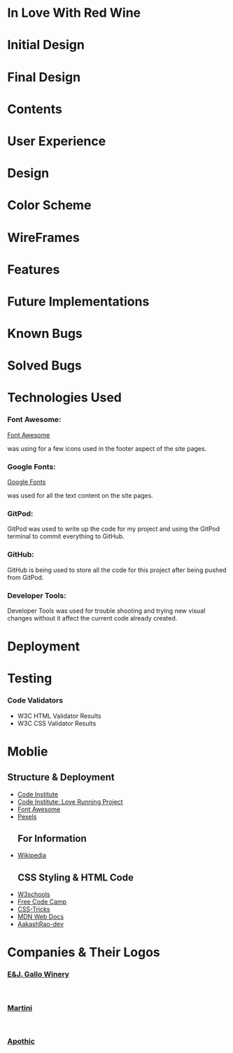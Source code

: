 <h1>In Love With Red Wine</h1>

<h1>Initial Design</h1>
<h1>Final Design</h1>
<h1>Contents</h1>
<h1>User Experience</h1>
<h1>Design</h1>
<h1>Color Scheme</h1>
<h1>WireFrames</h1>
<h1>Features</h1>
<h1>Future Implementations</h1>
<h1>Known Bugs</h1>
<h1>Solved Bugs</h1>
<h1>Technologies Used</h1>
<h3>Font Awesome:</h3>
<a href="https://fontawesome.com/" target="_blank">Font Awesome</a>
<p>was using for a few icons used in the footer aspect of the site pages.</p>
<h3>Google Fonts:</h3>
<a href="https://fonts.google.com/" target="_blank">Google Fonts</a>
<p>was used for all the text content on the site pages.</p>

<h3>GitPod:</h3>
<p>GitPod was used to write up the code for my project and using the GitPod terminal to commit everything to GitHub.</p>

<h3>GitHub:</h3>
<p>GitHub is being used to store all the code for this project after being pushed from GitPod.</p>
<h3>Developer Tools:</h3>
<p>Developer Tools was used for trouble shooting and trying new visual changes without it affect the current code already created.</p>
<h1>Deployment</h1>
<h1>Testing</h1>
<h3>Code Validators</h3>
<ul>
<li>W3C <a>HTML</a> Validator Results</li>
<li>W3C <a>CSS</a> Validator Results</li>
</ul>
<h1>Moblie</h1>



<h2>Structure & Deployment</h2>
<ul>
<li><a href="https://codeinstitute.net/" target="_blank">Code Institute</a></li>
<li><a href="https://learn.codeinstitute.net/courses/course-v1:CodeInstitute+LR101+2021_T1/courseware/4a07c57382724cfda5834497317f24d5/f2db5fd401004fccb43b01a6066a5333/" target="_blank">Code Institute: Love Running Project</a></li>
<li><a href="https://fontawesome.com/" target="_blank">Font Awesome</a></li>
<li><a href="https://www.pexels.com/" target="_blank">Pexels</a></li>
</ul>
<ul>
<h2>For Information</h2>
<li><a href="https://www.wikipedia.org/">Wikipedia</a></li>
</ul>
<ul>
<h2>CSS Styling & HTML Code</h2>
<li><a href="https://www.w3schools.com/" target="_blank">W3schools</a></li>
<li><a href="https://www.freecodecamp.org/" target="_blank">Free Code Camp</a></li>
<li><a href="https://css-tricks.com/snippets/css/a-guide-to-flexbox/" target="_blank">CSS-Tricks</a></li>
<li><a href="https://developer.mozilla.org/en-US/docs/Web/HTML/Element/li" target="_blank">MDN Web Docs</a></li>
<li><a href="https://github.com/AakashRao-dev/CSS-Cheatsheets" target="_blank">AakashRao-dev</a></li>
</ul>
<h1>Companies & Their Logos</h1>
<p>
<a href="https://www.gallo.com/" target="_blank"><h3>E&J. Gallo Winery</h3></a><br>
<a href="https://www.martini.com/" target="_blank"><h3>Martini</h3></a><br>
<a href="https://www.apothic.com/" target="_blank"><h3>Apothic</h3></a><br>
</p>